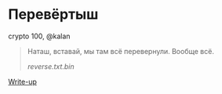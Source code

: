 # Перевёртыш

crypto 100, @kalan

> Наташ, вставай, мы там всё перевернули. Вообще всё.
>
> *reverse.txt.bin*

[Write-up](WRITEUP.md)
